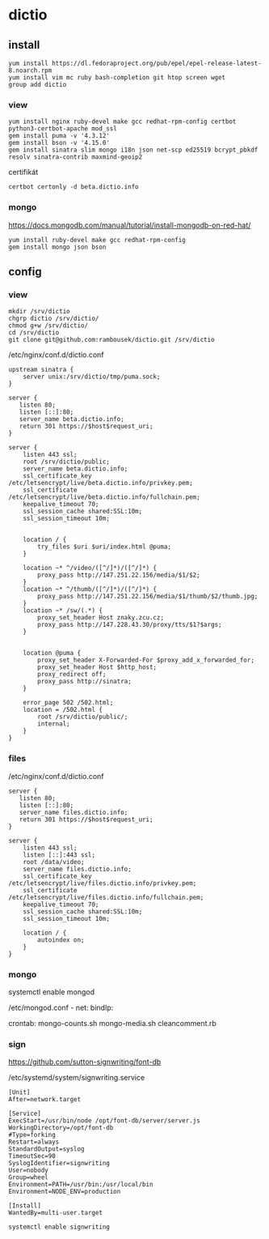 # dictio

## install

```
yum install https://dl.fedoraproject.org/pub/epel/epel-release-latest-8.noarch.rpm
yum install vim mc ruby bash-completion git htop screen wget
group add dictio
```

### view
```
yum install nginx ruby-devel make gcc redhat-rpm-config certbot python3-certbot-apache mod_ssl
gem install puma -v '4.3.12'
gem install bson -v '4.15.0'
gem install sinatra slim mongo i18n json net-scp ed25519 bcrypt_pbkdf resolv sinatra-contrib maxmind-geoip2
```

certifikát
```
certbot certonly -d beta.dictio.info
```

### mongo
https://docs.mongodb.com/manual/tutorial/install-mongodb-on-red-hat/
```
yum install ruby-devel make gcc redhat-rpm-config
gem install mongo json bson
```

## config
### view
```
mkdir /srv/dictio
chgrp dictio /srv/dictio/
chmod g+w /srv/dictio/
cd /srv/dictio 
git clone git@github.com:rambousek/dictio.git /srv/dictio
```

/etc/nginx/conf.d/dictio.conf
```
upstream sinatra {
    server unix:/srv/dictio/tmp/puma.sock;
}

server {
   listen 80;
   listen [::]:80;
   server_name beta.dictio.info;
   return 301 https://$host$request_uri;
}

server {
    listen 443 ssl;
    root /srv/dictio/public;
    server_name beta.dictio.info;
    ssl_certificate_key /etc/letsencrypt/live/beta.dictio.info/privkey.pem;
    ssl_certificate /etc/letsencrypt/live/beta.dictio.info/fullchain.pem;
    keepalive_timeout 70;
    ssl_session_cache shared:SSL:10m;
    ssl_session_timeout 10m;


    location / {
        try_files $uri $uri/index.html @puma;
    }

    location ~* ^/video/([^/]*)/([^/]*) {
        proxy_pass http://147.251.22.156/media/$1/$2;
    }
    location ~* ^/thumb/([^/]*)/([^/]*) {
        proxy_pass http://147.251.22.156/media/$1/thumb/$2/thumb.jpg;
    }
    location ~* /sw/(.*) {
        proxy_set_header Host znaky.zcu.cz;
        proxy_pass http://147.228.43.30/proxy/tts/$1?$args;
    }


    location @puma {
        proxy_set_header X-Forwarded-For $proxy_add_x_forwarded_for;
        proxy_set_header Host $http_host;
        proxy_redirect off;
        proxy_pass http://sinatra;
    }

    error_page 502 /502.html;
    location = /502.html {
        root /srv/dictio/public/;
        internal;
    }
}
```

### files
/etc/nginx/conf.d/dictio.conf
```
server {
   listen 80;
   listen [::]:80;      
   server_name files.dictio.info;
   return 301 https://$host$request_uri;
}

server {
    listen 443 ssl;
    listen [::]:443 ssl;
    root /data/video;
    server_name files.dictio.info;
    ssl_certificate_key /etc/letsencrypt/live/files.dictio.info/privkey.pem;
    ssl_certificate /etc/letsencrypt/live/files.dictio.info/fullchain.pem;
    keepalive_timeout 70;
    ssl_session_cache shared:SSL:10m;
    ssl_session_timeout 10m;

    location / {
        autoindex on;
    }
}
```

### mongo
systemctl enable mongod

/etc/mongod.conf - net: bindIp:

crontab: mongo-counts.sh mongo-media.sh cleancomment.rb

### sign
https://github.com/sutton-signwriting/font-db

/etc/systemd/system/signwriting.service

```
[Unit]
After=network.target

[Service]
ExecStart=/usr/bin/node /opt/font-db/server/server.js
WorkingDirectory=/opt/font-db
#Type=forking
Restart=always
StandardOutput=syslog
TimeoutSec=90
SyslogIdentifier=signwriting
User=nobody
Group=wheel
Environment=PATH=/usr/bin:/usr/local/bin
Environment=NODE_ENV=production

[Install]
WantedBy=multi-user.target
```

```systemctl enable signwriting```
